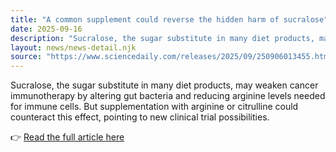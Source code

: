 ```yaml
---
title: "A common supplement could reverse the hidden harm of sucralose"
date: 2025-09-16
description: "Sucralose, the sugar substitute in many diet products, may weaken cancer immunotherapy by altering gut bacteria and reducing arginine levels needed for immune cells. But supplementation with arginine or citrulline could counteract this effect, pointing to new clinical trial possibilities."
layout: news/news-detail.njk
source: "https://www.sciencedaily.com/releases/2025/09/250906013455.htm"
---
```


Sucralose, the sugar substitute in many diet products, may weaken cancer immunotherapy by altering gut bacteria and reducing arginine levels needed for immune cells. But supplementation with arginine or citrulline could counteract this effect, pointing to new clinical trial possibilities.

👉 [Read the full article here](https://www.sciencedaily.com/releases/2025/09/250906013455.htm)
